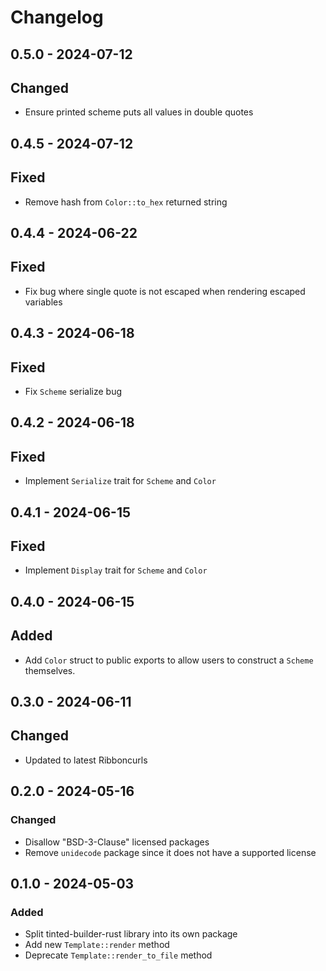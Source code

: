# Changelog

## 0.5.0 - 2024-07-12

## Changed

- Ensure printed scheme puts all values in double quotes

## 0.4.5 - 2024-07-12

## Fixed

- Remove hash from `Color::to_hex` returned string

## 0.4.4 - 2024-06-22

## Fixed

- Fix bug where single quote is not escaped when rendering escaped
  variables

## 0.4.3 - 2024-06-18

## Fixed

- Fix `Scheme` serialize bug

## 0.4.2 - 2024-06-18

## Fixed

- Implement `Serialize` trait for `Scheme` and `Color`

## 0.4.1 - 2024-06-15

## Fixed

- Implement `Display` trait for `Scheme` and `Color`

## 0.4.0 - 2024-06-15

## Added

- Add `Color` struct to public exports to allow users to construct a
  `Scheme` themselves.

## 0.3.0 - 2024-06-11

## Changed

- Updated to latest Ribboncurls

## 0.2.0 - 2024-05-16

### Changed

- Disallow "BSD-3-Clause" licensed packages
- Remove `unidecode` package since it does not have a supported license

## 0.1.0 - 2024-05-03

### Added

- Split tinted-builder-rust library into its own package
- Add new `Template::render` method
- Deprecate `Template::render_to_file` method
